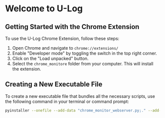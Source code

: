 # Welcome to U-Log

## Getting Started with the Chrome Extension

To use the U-Log Chrome Extension, follow these steps:

1. Open Chrome and navigate to `chrome://extensions/`
2. Enable "Developer mode" by toggling the switch in the top right corner.
3. Click on the "Load unpacked" button.
4. Select the `chrome_monitore` folder from your computer. This will install the extension.

## Creating a New Executable File

To create a new executable file that bundles all the necessary scripts, use the following command in your terminal or command prompt:

```bash
pyinstaller --onefile --add-data "chrome_monitor_webserver.py;." --add-data "keyboard_logger.py;." --add-data "mouse_logger.py;." --add-data "windows_logger.py;." --add-data "controller_logger.py;." main.py
```